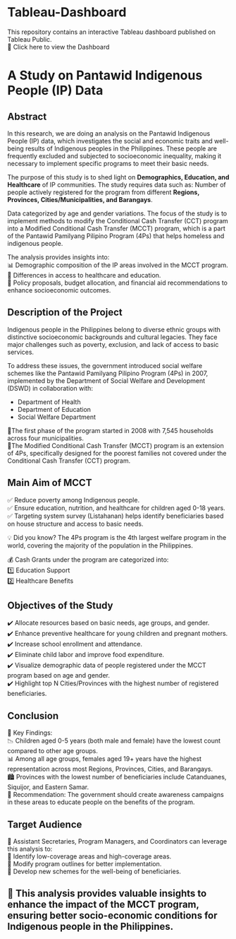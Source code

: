 # Tableau-Dashboard
This repository contains an interactive Tableau dashboard published on Tableau Public.                                                                                        
🔗 Click here to view the Dashboard

# A Study on Pantawid Indigenous People (IP) Data
## Abstract
In this research, we are doing an analysis on the Pantawid Indigenous People (IP) data, which investigates the social and economic traits and well-being results of Indigenous peoples in the Philippines. These people are frequently excluded and subjected to socioeconomic inequality, making it necessary to implement specific programs to meet their basic needs.

The purpose of this study is to shed light on **Demographics, Education, and Healthcare** of IP communities. The study requires data such as: Number of people actively registered for the program from different **Regions, Provinces, Cities/Municipalities, and Barangays**.

Data categorized by age and gender variations.
The focus of the study is to implement methods to modify the Conditional Cash Transfer (CCT) program into a Modified Conditional Cash Transfer (MCCT) program, which is a part of the Pantawid Pamilyang Pilipino Program (4Ps) that helps homeless and indigenous people.

The analysis provides insights into:                                                                                                                                
📊 Demographic composition of the IP areas involved in the MCCT program.                                                                                
🏥 Differences in access to healthcare and education.                                                                                                            
📢 Policy proposals, budget allocation, and financial aid recommendations to enhance socioeconomic outcomes.                                                              

## Description of the Project
Indigenous people in the Philippines belong to diverse ethnic groups with distinctive socioeconomic backgrounds and cultural legacies. They face major challenges such as poverty, exclusion, and lack of access to basic services.

To address these issues, the government introduced social welfare schemes like the Pantawid Pamilyang Pilipino Program (4Ps) in 2007, implemented by the Department of Social Welfare and Development (DSWD) in collaboration with:

- Department of Health
- Department of Education
- Social Welfare Department
  
🔹The first phase of the program started in 2008 with 7,545 households across four municipalities.                                                                   
🔹The Modified Conditional Cash Transfer (MCCT) program is an extension of 4Ps, specifically designed for the poorest families not covered under the Conditional Cash Transfer (CCT) program.

## Main Aim of MCCT                                                                                                      
✅ Reduce poverty among Indigenous people.                                                                                
✅ Ensure education, nutrition, and healthcare for children aged 0-18 years.                                                       
✅ Targeting system survey (Listahanan) helps identify beneficiaries based on house structure and access to basic needs.

💡 Did you know? The 4Ps program is the 4th largest welfare program in the world, covering the majority of the population in the Philippines.

💰 Cash Grants under the program are categorized into:                                                                                                         
1️⃣ Education Support                                                                                                                                             
2️⃣ Healthcare Benefits

## Objectives of the Study                                                                                                                           
✔️ Allocate resources based on basic needs, age groups, and gender.                                                                           
✔️ Enhance preventive healthcare for young children and pregnant mothers.                                                                           
✔️ Increase school enrollment and attendance.                                                                                                                          
✔️ Eliminate child labor and improve food expenditure.                                                                                                       
✔️ Visualize demographic data of people registered under the MCCT program based on age and gender.                                                             
✔️ Highlight top N Cities/Provinces with the highest number of registered beneficiaries.                                                                           

## Conclusion                                                                                                                                                         
📌 Key Findings:                                                                                                                                             
📉 Children aged 0-5 years (both male and female) have the lowest count compared to other age groups.                                                             
📊 Among all age groups, females aged 19+ years have the highest representation across most Regions, Provinces, Cities, and Barangays.                                   
🏙️ Provinces with the lowest number of beneficiaries include Catanduanes, Siquijor, and Eastern Samar.                                                             
📢 Recommendation: The government should create awareness campaigns in these areas to educate people on the benefits of the program.                                     

## Target Audience                                                                                                                                         
🎯 Assistant Secretaries, Program Managers, and Coordinators can leverage this analysis to:                                                                      
🔹 Identify low-coverage areas and high-coverage areas.                                                             
🔹 Modify program outlines for better implementation.                                                                                         
🔹 Develop new schemes for the well-being of beneficiaries.                                                                                                           

## 🚀 This analysis provides valuable insights to enhance the impact of the MCCT program, ensuring better socio-economic conditions for Indigenous people in the Philippines.

